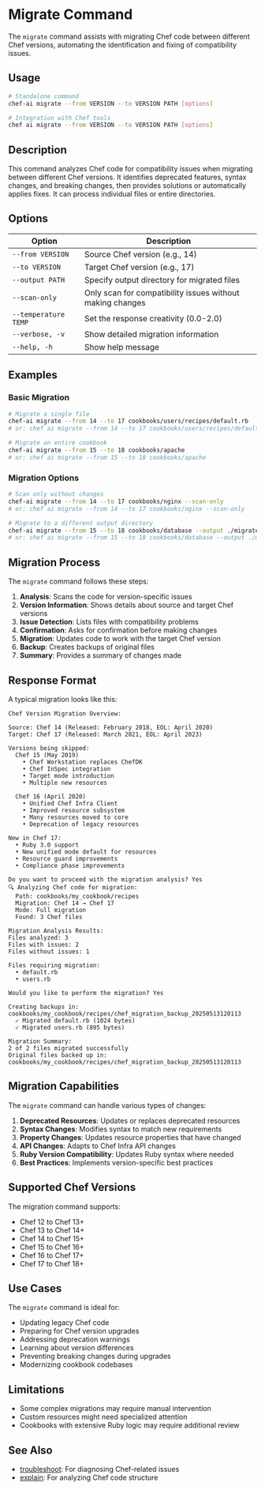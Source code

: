 # Migrate Command

The `migrate` command assists with migrating Chef code between different Chef versions, automating the identification and fixing of compatibility issues.

## Usage

```bash
# Standalone command
chef-ai migrate --from VERSION --to VERSION PATH [options]

# Integration with Chef tools
chef ai migrate --from VERSION --to VERSION PATH [options]
```

## Description

This command analyzes Chef code for compatibility issues when migrating between different Chef versions. It identifies deprecated features, syntax changes, and breaking changes, then provides solutions or automatically applies fixes. It can process individual files or entire directories.

## Options

| Option | Description |
|--------|-------------|
| `--from VERSION` | Source Chef version (e.g., 14) |
| `--to VERSION` | Target Chef version (e.g., 17) |
| `--output PATH` | Specify output directory for migrated files |
| `--scan-only` | Only scan for compatibility issues without making changes |
| `--temperature TEMP` | Set the response creativity (0.0-2.0) |
| `--verbose, -v` | Show detailed migration information |
| `--help, -h` | Show help message |

## Examples

### Basic Migration

```bash
# Migrate a single file
chef-ai migrate --from 14 --to 17 cookbooks/users/recipes/default.rb
# or: chef ai migrate --from 14 --to 17 cookbooks/users/recipes/default.rb

# Migrate an entire cookbook
chef-ai migrate --from 15 --to 18 cookbooks/apache
# or: chef ai migrate --from 15 --to 18 cookbooks/apache
```

### Migration Options

```bash
# Scan only without changes
chef-ai migrate --from 14 --to 17 cookbooks/nginx --scan-only
# or: chef ai migrate --from 14 --to 17 cookbooks/nginx --scan-only

# Migrate to a different output directory
chef-ai migrate --from 15 --to 18 cookbooks/database --output ./migrated_cookbooks
# or: chef ai migrate --from 15 --to 18 cookbooks/database --output ./migrated_cookbooks
```

## Migration Process

The `migrate` command follows these steps:

1. **Analysis**: Scans the code for version-specific issues
2. **Version Information**: Shows details about source and target Chef versions
3. **Issue Detection**: Lists files with compatibility problems
4. **Confirmation**: Asks for confirmation before making changes
5. **Migration**: Updates code to work with the target Chef version
6. **Backup**: Creates backups of original files
7. **Summary**: Provides a summary of changes made

## Response Format

A typical migration looks like this:

```
Chef Version Migration Overview:

Source: Chef 14 (Released: February 2018, EOL: April 2020)
Target: Chef 17 (Released: March 2021, EOL: April 2023)

Versions being skipped:
  Chef 15 (May 2019)
    • Chef Workstation replaces ChefDK
    • Chef InSpec integration
    • Target mode introduction
    • Multiple new resources

  Chef 16 (April 2020)
    • Unified Chef Infra Client
    • Improved resource subsystem
    • Many resources moved to core
    • Deprecation of legacy resources

New in Chef 17:
  • Ruby 3.0 support
  • New unified mode default for resources
  • Resource guard improvements
  • Compliance phase improvements

Do you want to proceed with the migration analysis? Yes
🔍 Analyzing Chef code for migration:
  Path: cookbooks/my_cookbook/recipes
  Migration: Chef 14 → Chef 17
  Mode: Full migration
  Found: 3 Chef files

Migration Analysis Results:
Files analyzed: 3
Files with issues: 2
Files without issues: 1

Files requiring migration:
  • default.rb
  • users.rb

Would you like to perform the migration? Yes

Creating backups in: cookbooks/my_cookbook/recipes/chef_migration_backup_20250513120113
  ✓ Migrated default.rb (1024 bytes)
  ✓ Migrated users.rb (895 bytes)

Migration Summary:
2 of 2 files migrated successfully
Original files backed up in: cookbooks/my_cookbook/recipes/chef_migration_backup_20250513120113
```

## Migration Capabilities

The `migrate` command can handle various types of changes:

1. **Deprecated Resources**: Updates or replaces deprecated resources
2. **Syntax Changes**: Modifies syntax to match new requirements
3. **Property Changes**: Updates resource properties that have changed
4. **API Changes**: Adapts to Chef Infra API changes
5. **Ruby Version Compatibility**: Updates Ruby syntax where needed
6. **Best Practices**: Implements version-specific best practices

## Supported Chef Versions

The migration command supports:

- Chef 12 to Chef 13+
- Chef 13 to Chef 14+
- Chef 14 to Chef 15+
- Chef 15 to Chef 16+
- Chef 16 to Chef 17+
- Chef 17 to Chef 18+

## Use Cases

The `migrate` command is ideal for:

- Updating legacy Chef code
- Preparing for Chef version upgrades
- Addressing deprecation warnings
- Learning about version differences
- Preventing breaking changes during upgrades
- Modernizing cookbook codebases

## Limitations

- Some complex migrations may require manual intervention
- Custom resources might need specialized attention
- Cookbooks with extensive Ruby logic may require additional review

## See Also

- [troubleshoot](troubleshoot.md): For diagnosing Chef-related issues
- [explain](explain.md): For analyzing Chef code structure
